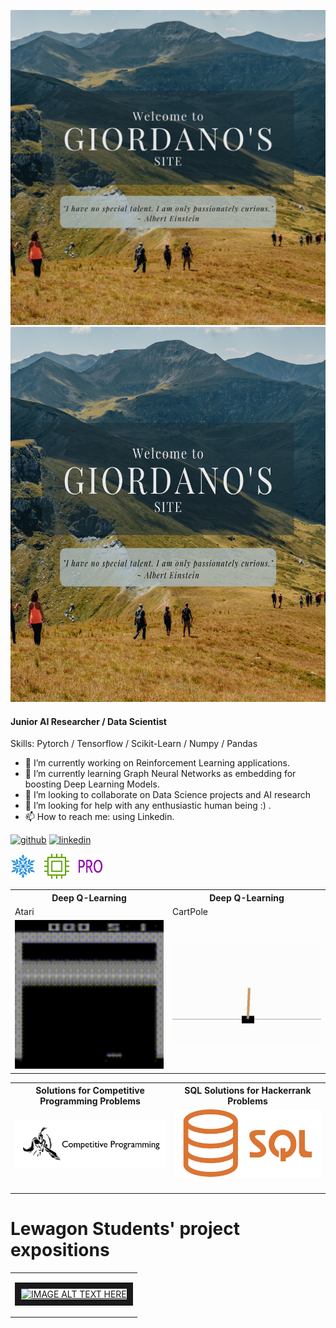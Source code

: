 ![AI Researcher / Data Scientist](https://github.com/z0CoolCS/z0CoolCS/blob/main/background_gio.png)
<img src='https://github.com/z0CoolCS/z0CoolCS/blob/main/background_gio.png' alt='linkedin' height='600'>

#### Junior AI Researcher / Data Scientist

Skills: Pytorch / Tensorflow / Scikit-Learn / Numpy / Pandas

- 🔭 I’m currently working on Reinforcement Learning applications. 
- 🌱 I’m currently learning Graph Neural Networks as embedding for boosting Deep Learning Models. 
- 👯 I’m looking to collaborate on Data Science projects and AI research  
- 🤔 I’m looking for help with any enthusiastic human being :) . 
- 📫 How to reach me: using Linkedin. 


[<img src='https://cdn.jsdelivr.net/npm/simple-icons@3.0.1/icons/github.svg' alt='github' height='40'>](https://github.com/z0CoolCS)  [<img src='https://cdn.jsdelivr.net/npm/simple-icons@3.0.1/icons/linkedin.svg' alt='linkedin' height='40'>](https://www.linkedin.com/in/gio-mitchell/)  

<a href='https://archiveprogram.github.com/'><img src='https://raw.githubusercontent.com/acervenky/animated-github-badges/master/assets/acbadge.gif' width='40' height='40'></a> <a href='https://docs.github.com/en/developers'><img src='https://raw.githubusercontent.com/acervenky/animated-github-badges/master/assets/devbadge.gif' width='40' height='40'></a> <a href='https://github.com/pricing'><img src='https://raw.githubusercontent.com/acervenky/animated-github-badges/master/assets/pro.gif' width='40' height='40'></a> 

<table>
  <tr>
    <th>Deep Q-Learning</th>
    <th>Deep Q-Learning</th>
  </tr>
  <tr>
    <td>Atari</td>
    <td>CartPole</td>
  </tr>
  <tr>
    <td>
      <img src="https://github.com/z0CoolCS/z0CoolCS/blob/main/atari_dql.gif" width="320" >
    </td>
    <td>
      <img src="https://github.com/z0CoolCS/z0CoolCS/blob/main/cartpole_dql.gif" width="320" >
    </td>
  </tr>
</table>

<table>
  <tr>
    <th>Solutions for Competitive Programming Problems</th>
    <th>SQL Solutions for Hackerrank Problems</th>
  </tr>
  <tr>
    <td>
      <a href='https://github.com/z0CoolCS/CompetitiveProgramming'>
        <img src="competitive_programming.png" width="320" >
      </a> 
    </td>
      <td>
      <a href='https://github.com/z0CoolCS/Hackerrank-Problems/tree/main/SQL-Problems'>
        <img src="sql.png" width="320" >
      </a> 
    </td>
  </tr>
</table>

# Lewagon Students' project expositions

<table>
  <tr>
    <td>
      
<a href="http://www.youtube.com/watch?feature=player_embedded&v=0U0dfwu6EOY
" target="_blank"><img src="http://img.youtube.com/vi/0U0dfwu6EOY/0.jpg" 
alt="IMAGE ALT TEXT HERE" width="240" height="180" border="10" /></a>
    </td>
  </tr>
</table>
